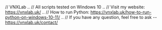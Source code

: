 // VNXLab
..
// All scripts tested on Windows 10
..
// Visit my website: https://vnxlab.uk/
..
// How to run Python: https://vnxlab.uk/how-to-run-python-on-windows-10-11/
..
// If you have any question, feel free to ask -- https://vnxlab.uk/contact/
